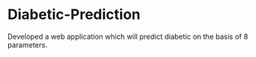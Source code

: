 # Diabetic-Prediction
Developed a web application which will predict diabetic on the basis of 8 parameters.
